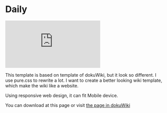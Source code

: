 # Daily
![](https://www.dokuwiki.org/lib/exe/fetch.php?tok=7b576c&media=http%3A%2F%2Fi1.tietuku.com%2Fefa2665e9c044a17.png)

This template is based on template of dokuWiki, but it look so different. 
I use pure.css to rewrite a lot. I want to create a better looking wiki template, which make the wiki like a website.

Using responsive web design, it can fit Mobile device.

You can download at this page or visit [the page in dokuWiki](https://www.dokuwiki.org/template:daily)

